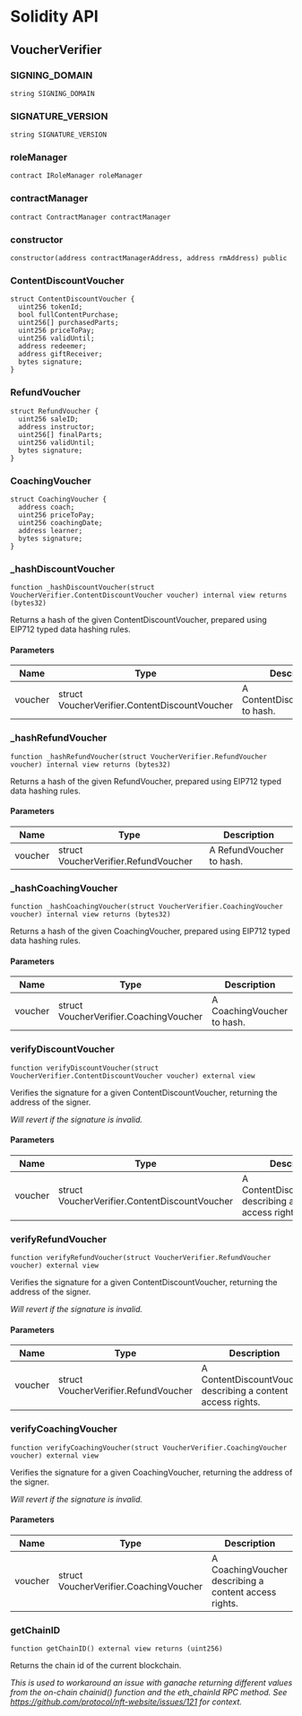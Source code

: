 # Solidity API

## VoucherVerifier

### SIGNING_DOMAIN

```solidity
string SIGNING_DOMAIN
```

### SIGNATURE_VERSION

```solidity
string SIGNATURE_VERSION
```

### roleManager

```solidity
contract IRoleManager roleManager
```

### contractManager

```solidity
contract ContractManager contractManager
```

### constructor

```solidity
constructor(address contractManagerAddress, address rmAddress) public
```

### ContentDiscountVoucher

```solidity
struct ContentDiscountVoucher {
  uint256 tokenId;
  bool fullContentPurchase;
  uint256[] purchasedParts;
  uint256 priceToPay;
  uint256 validUntil;
  address redeemer;
  address giftReceiver;
  bytes signature;
}
```

### RefundVoucher

```solidity
struct RefundVoucher {
  uint256 saleID;
  address instructor;
  uint256[] finalParts;
  uint256 validUntil;
  bytes signature;
}
```

### CoachingVoucher

```solidity
struct CoachingVoucher {
  address coach;
  uint256 priceToPay;
  uint256 coachingDate;
  address learner;
  bytes signature;
}
```

### _hashDiscountVoucher

```solidity
function _hashDiscountVoucher(struct VoucherVerifier.ContentDiscountVoucher voucher) internal view returns (bytes32)
```

Returns a hash of the given ContentDiscountVoucher, prepared using EIP712 typed data hashing rules.

#### Parameters

| Name | Type | Description |
| ---- | ---- | ----------- |
| voucher | struct VoucherVerifier.ContentDiscountVoucher | A ContentDiscountVoucher to hash. |

### _hashRefundVoucher

```solidity
function _hashRefundVoucher(struct VoucherVerifier.RefundVoucher voucher) internal view returns (bytes32)
```

Returns a hash of the given RefundVoucher, prepared using EIP712 typed data hashing rules.

#### Parameters

| Name | Type | Description |
| ---- | ---- | ----------- |
| voucher | struct VoucherVerifier.RefundVoucher | A RefundVoucher to hash. |

### _hashCoachingVoucher

```solidity
function _hashCoachingVoucher(struct VoucherVerifier.CoachingVoucher voucher) internal view returns (bytes32)
```

Returns a hash of the given CoachingVoucher, prepared using EIP712 typed data hashing rules.

#### Parameters

| Name | Type | Description |
| ---- | ---- | ----------- |
| voucher | struct VoucherVerifier.CoachingVoucher | A CoachingVoucher to hash. |

### verifyDiscountVoucher

```solidity
function verifyDiscountVoucher(struct VoucherVerifier.ContentDiscountVoucher voucher) external view
```

Verifies the signature for a given ContentDiscountVoucher, returning the address of the signer.

_Will revert if the signature is invalid._

#### Parameters

| Name | Type | Description |
| ---- | ---- | ----------- |
| voucher | struct VoucherVerifier.ContentDiscountVoucher | A ContentDiscountVoucher describing a content access rights. |

### verifyRefundVoucher

```solidity
function verifyRefundVoucher(struct VoucherVerifier.RefundVoucher voucher) external view
```

Verifies the signature for a given ContentDiscountVoucher, returning the address of the signer.

_Will revert if the signature is invalid._

#### Parameters

| Name | Type | Description |
| ---- | ---- | ----------- |
| voucher | struct VoucherVerifier.RefundVoucher | A ContentDiscountVoucher describing a content access rights. |

### verifyCoachingVoucher

```solidity
function verifyCoachingVoucher(struct VoucherVerifier.CoachingVoucher voucher) external view
```

Verifies the signature for a given CoachingVoucher, returning the address of the signer.

_Will revert if the signature is invalid._

#### Parameters

| Name | Type | Description |
| ---- | ---- | ----------- |
| voucher | struct VoucherVerifier.CoachingVoucher | A CoachingVoucher describing a content access rights. |

### getChainID

```solidity
function getChainID() external view returns (uint256)
```

Returns the chain id of the current blockchain.

_This is used to workaround an issue with ganache returning different values from the on-chain chainid() function and
 the eth_chainId RPC method. See https://github.com/protocol/nft-website/issues/121 for context._


